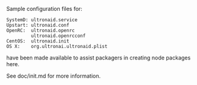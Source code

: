 Sample configuration files for:
```
SystemD: ultronaid.service
Upstart: ultronaid.conf
OpenRC:  ultronaid.openrc
         ultronaid.openrcconf
CentOS:  ultronaid.init
OS X:    org.ultronai.ultronaid.plist
```
have been made available to assist packagers in creating node packages here.

See doc/init.md for more information.
